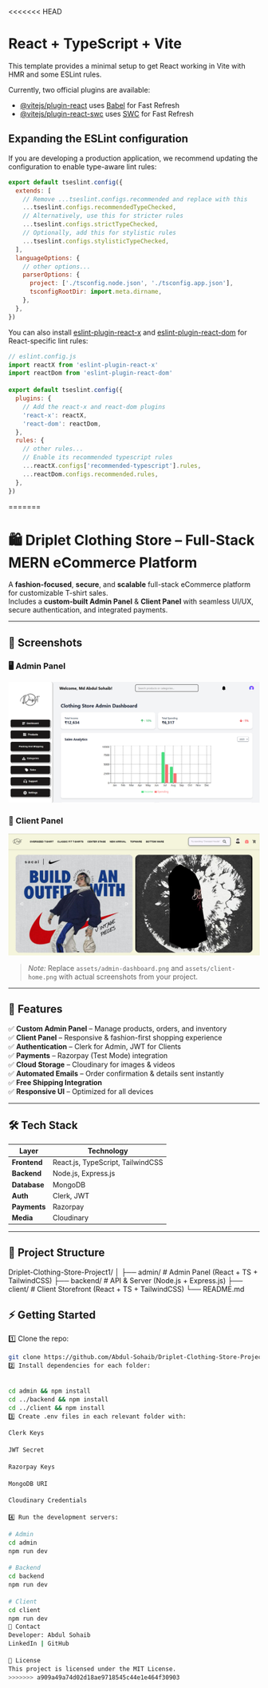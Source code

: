 <<<<<<< HEAD
# React + TypeScript + Vite

This template provides a minimal setup to get React working in Vite with HMR and some ESLint rules.

Currently, two official plugins are available:

- [@vitejs/plugin-react](https://github.com/vitejs/vite-plugin-react/blob/main/packages/plugin-react) uses [Babel](https://babeljs.io/) for Fast Refresh
- [@vitejs/plugin-react-swc](https://github.com/vitejs/vite-plugin-react/blob/main/packages/plugin-react-swc) uses [SWC](https://swc.rs/) for Fast Refresh

## Expanding the ESLint configuration

If you are developing a production application, we recommend updating the configuration to enable type-aware lint rules:

```js
export default tseslint.config({
  extends: [
    // Remove ...tseslint.configs.recommended and replace with this
    ...tseslint.configs.recommendedTypeChecked,
    // Alternatively, use this for stricter rules
    ...tseslint.configs.strictTypeChecked,
    // Optionally, add this for stylistic rules
    ...tseslint.configs.stylisticTypeChecked,
  ],
  languageOptions: {
    // other options...
    parserOptions: {
      project: ['./tsconfig.node.json', './tsconfig.app.json'],
      tsconfigRootDir: import.meta.dirname,
    },
  },
})
```

You can also install [eslint-plugin-react-x](https://github.com/Rel1cx/eslint-react/tree/main/packages/plugins/eslint-plugin-react-x) and [eslint-plugin-react-dom](https://github.com/Rel1cx/eslint-react/tree/main/packages/plugins/eslint-plugin-react-dom) for React-specific lint rules:

```js
// eslint.config.js
import reactX from 'eslint-plugin-react-x'
import reactDom from 'eslint-plugin-react-dom'

export default tseslint.config({
  plugins: {
    // Add the react-x and react-dom plugins
    'react-x': reactX,
    'react-dom': reactDom,
  },
  rules: {
    // other rules...
    // Enable its recommended typescript rules
    ...reactX.configs['recommended-typescript'].rules,
    ...reactDom.configs.recommended.rules,
  },
})
```
=======
# 🛍️ Driplet Clothing Store – Full-Stack MERN eCommerce Platform

A **fashion-focused**, **secure**, and **scalable** full-stack eCommerce platform for customizable T-shirt sales.  
Includes a **custom-built Admin Panel** & **Client Panel** with seamless UI/UX, secure authentication, and integrated payments.

---

## 📸 Screenshots

### 🖥️ Admin Panel
![Admin Panel](asset/adminhome.png)

### 👕 Client Panel
![Client Storefront](asset/clienthome.png)

> *Note:* Replace `assets/admin-dashboard.png` and `assets/client-home.png` with actual screenshots from your project.

---

## 🚀 Features

✅ **Custom Admin Panel** – Manage products, orders, and inventory  
✅ **Client Panel** – Responsive & fashion-first shopping experience  
✅ **Authentication** – Clerk for Admin, JWT for Clients  
✅ **Payments** – Razorpay (Test Mode) integration  
✅ **Cloud Storage** – Cloudinary for images & videos  
✅ **Automated Emails** – Order confirmation & details sent instantly  
✅ **Free Shipping Integration**  
✅ **Responsive UI** – Optimized for all devices  

---

## 🛠️ Tech Stack

| Layer         | Technology |
|---------------|------------|
| **Frontend**  | React.js, TypeScript, TailwindCSS |
| **Backend**   | Node.js, Express.js |
| **Database**  | MongoDB |
| **Auth**      | Clerk, JWT |
| **Payments**  | Razorpay |
| **Media**     | Cloudinary |

---

## 📂 Project Structure

Driplet-Clothing-Store-Project1/
│
├── admin/ # Admin Panel (React + TS + TailwindCSS)
├── backend/ # API & Server (Node.js + Express.js)
├── client/ # Client Storefront (React + TS + TailwindCSS)
└── README.md



## ⚡ Getting Started

1️⃣ Clone the repo:
```bash
git clone https://github.com/Abdul-Sohaib/Driplet-Clothing-Store-Project1.git
2️⃣ Install dependencies for each folder:


cd admin && npm install
cd ../backend && npm install
cd ../client && npm install
3️⃣ Create .env files in each relevant folder with:

Clerk Keys

JWT Secret

Razorpay Keys

MongoDB URI

Cloudinary Credentials

4️⃣ Run the development servers:

# Admin
cd admin
npm run dev

# Backend
cd backend
npm run dev

# Client
cd client
npm run dev
📧 Contact
Developer: Abdul Sohaib
LinkedIn | GitHub

📜 License
This project is licensed under the MIT License.
>>>>>>> a909a49a74d02d18ae9718545c44e1e464f30903
